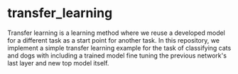# transfer_learning
Transfer learning is a learning method where we reuse a developed model for a different task as a start point for another task. In this repository, we implement a simple transfer learning example for the task of classifying cats and dogs with including a trained model  fine tuning the previous network's last layer and new top model itself.
